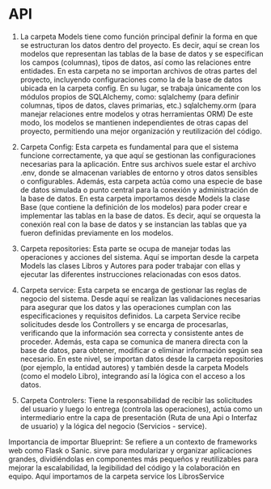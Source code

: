# API
1. La carpeta Models tiene como función principal definir la forma en que se estructuran los datos dentro del proyecto. Es decir, aquí se crean los modelos que representan las tablas de la base de datos y se especifican los campos (columnas), tipos de datos, así como las relaciones entre entidades. En esta carpeta no se importan archivos de otras partes del proyecto, incluyendo configuraciones como la de la base de datos ubicada en la carpeta config. En su lugar, se trabaja únicamente con los módulos propios de SQLAlchemy, como:
sqlalchemy (para definir columnas, tipos de datos, claves primarias, etc.) sqlalchemy.orm (para manejar relaciones entre modelos y otras herramientas ORM) De este modo, los modelos se mantienen independientes de otras capas del proyecto, permitiendo una mejor organización y reutilización del código.


2. Carpeta Config: Esta carpeta es fundamental para que el sistema funcione correctamente, ya que aquí se gestionan las configuraciones necesarias para la aplicación. Entre sus archivos suele estar el archivo .env, donde se almacenan variables de entorno y otros datos sensibles o configurables. Además, esta carpeta actúa como una especie de base de datos simulada o punto central para la conexión y administración de la base de datos. En esta carpeta importamos desde Models la clase Base (que contiene la definición de los modelos) para poder crear e implementar las tablas en la base de datos. Es decir, aquí se orquesta la conexión real con la base de datos y se instancian las tablas que ya fueron definidas previamente en los modelos.

3. Carpeta repositories: Esta parte se ocupa de manejar todas las operaciones y acciones del sistema. Aquí se importan desde la carpeta Models las clases Libros y Autores para poder trabajar con ellas y ejecutar las diferentes instrucciones relacionadas con esos datos.

4. Carpeta service: Esta carpeta se encarga de gestionar las reglas de negocio del sistema. Desde aquí se realizan las validaciones necesarias para asegurar que los datos y las operaciones cumplan con las especificaciones y requisitos definidos. La carpeta Service recibe solicitudes desde los Controllers y se encarga de procesarlas, verificando que la información sea correcta y consistente antes de proceder. Además, esta capa se comunica de manera directa con la base de datos, para obtener, modificar o eliminar información según sea necesario. En este nivel, se importan datos desde la carpeta repositories (por ejemplo, la entidad autores) y también desde la carpeta Models (como el modelo Libro), integrando así la lógica con el acceso a los datos.


5. Carpeta Controlers:
Tiene la responsabilidad de recibir las solicitudes del usuario y luego lo entrega (controla las operaciones), actúa como un intermediario entre la capa de presentación (Ruta de una Api o Interfaz de usuario) y la lógica del negocio (Servicios - service).


Importancia de importar Blueprint: 
Se refiere a un contexto de frameworks web como Flask o Sanic. sirve para modularizar y organizar aplicaciones grandes, dividiéndolas en componentes más pequeños y reutilizables para mejorar la escalabilidad, la legibilidad del código y la colaboración en equipo.
Aquí importamos de la carpeta service los LibrosService




